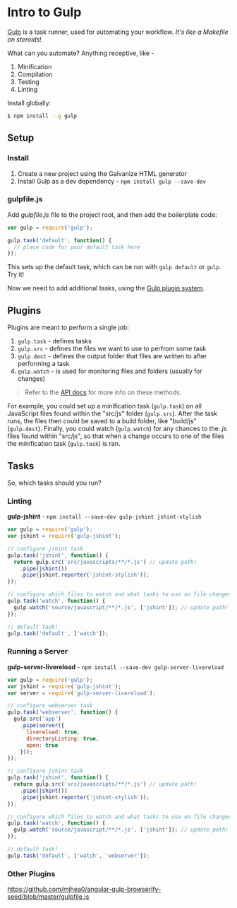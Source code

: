 # Intro to Gulp

[Gulp](http://gulpjs.com/) is a task runner, used for automating your workflow. *It's like a Makefile on steroids*!

What can you automate? Anything receptive, like -

1. Minification
1. Compilation
1. Testing
1. Linting

Install globally:

```sh
$ npm install --g gulp
```

## Setup

### Install

1. Create a new project using the Galvanize HTML generator
1. Install Gulp as a dev dependency - `npm install gulp --save-dev`

### gulpfile.js

Add *gulpfile.js* file to the project root, and then add the boilerplate code:

```javascript
var gulp = require('gulp');

gulp.task('default', function() {
  // place code for your default task here
});
```

This sets up the default task, which can be run with `gulp default` or `gulp`. Try it!

Now we need to add additional tasks, using the [Gulp plugin system](http://gulpjs.com/plugins/).

## Plugins

Plugins are meant to perform a single job:

1. `gulp.task` - defines tasks
1. `gulp.src` - defines the files we want to use to perfrom some task
1. `gulp.dest` - defines the output folder that files are written to after performing a task
1. `gulp.watch` - is used for monitoring files and folders (usually for changes)

> Refer to the [API docs](https://github.com/gulpjs/gulp/blob/master/docs/API.md) for more info on these methods.

For example, you could set up a minification task (`gulp.task`) on all JavaScript files found within the "src/js" folder (`gulp.src`). After the task runs, the files then could be saved to a build folder, like "build/js" (`gulp.dest`). Finally, you could watch (`gulp.watch`) for any chances to the *.js* files found within "src/js", so that when a change occurs to one of the files the minification task (`gulp.task`) is ran.

## Tasks

So, which tasks should you run?

### Linting

**gulp-jshint** - `npm install --save-dev gulp-jshint jshint-stylish`

```javascript
var gulp = require('gulp');
var jshint = require('gulp-jshint');

// configure jshint task
gulp.task('jshint', function() {
  return gulp.src('src/javascripts/**/*.js') // update path!
    .pipe(jshint())
    .pipe(jshint.reporter('jshint-stylish'));
});

// configure which files to watch and what tasks to use on file changes
gulp.task('watch', function() {
  gulp.watch('source/javascript/**/*.js', ['jshint']); // update path!
});

// default task!
gulp.task('default', ['watch']);
```

### Running a Server

**gulp-server-livereload** - `npm install --save-dev gulp-server-livereload`

```javascript
var gulp = require('gulp');
var jshint = require('gulp-jshint');
var server = require('gulp-server-livereload');

// configure webserver task
gulp.task('webserver', function() {
  gulp.src('app')
    .pipe(server({
      livereload: true,
      directoryListing: true,
      open: true
    }));
});

// configure jshint task
gulp.task('jshint', function() {
  return gulp.src('src/javascripts/**/*.js') // update path!
    .pipe(jshint())
    .pipe(jshint.reporter('jshint-stylish'));
});

// configure which files to watch and what tasks to use on file changes
gulp.task('watch', function() {
  gulp.watch('source/javascript/**/*.js', ['jshint']); // update path!
});

// default task!
gulp.task('default', ['watch', 'webserver']);
```

### Other Plugins

https://github.com/mjhea0/angular-gulp-browserify-seed/blob/master/gulpfile.js

